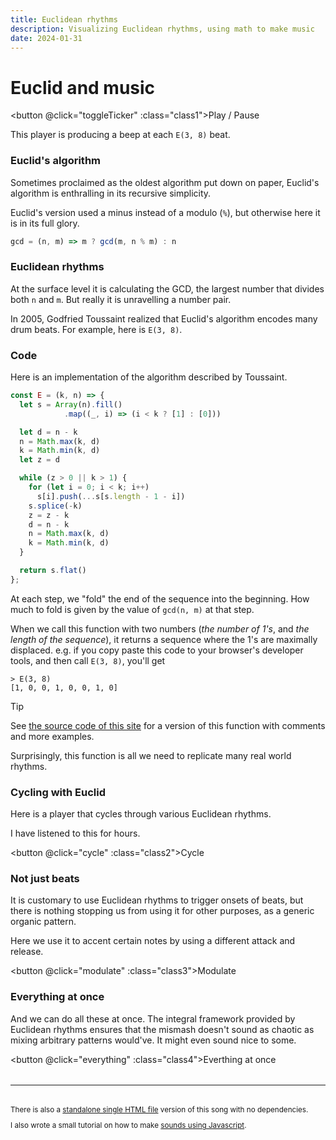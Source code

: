 ```yaml
---
title: Euclidean rhythms
description: Visualizing Euclidean rhythms, using math to make music
date: 2024-01-31
---
```


<script setup>
import { reactive, computed, watch, watchEffect, useCssModule, onMounted } from "vue";
import { beep } from "./js/javascript-audio.ts";
import { E } from "./js/euclid.ts";
import { initialCycleState, cycleTick } from "./js/euclidean-rhythms.ts";

const { demo, playing } = useCssModule();

const e38 = E(3, 8);
const e78 = E(7, 8);

// Demo 1 --- E(3, 8)

const ticker1 = reactive({  i: 0, intervalId: undefined });

const toggleTicker = () => {
  if (ticker1.intervalId) {
    ticker1.intervalId = (clearInterval(ticker1.intervalId), undefined);
  } else {
    ticker1.intervalId = setInterval(() => {
      ticker1.i = (ticker1.i + 1) % e38.length;
    }, 1000 / 7);
  }
}

const seq1 = computed(() =>
  e38.map((v, i) => ticker1.intervalId && v && ticker1.i == i)
);

watch(ticker1, ({intervalId, i}) => intervalId && e38[i] && beep(0.01))

const class1 = computed(() => [demo, ticker1.intervalId && playing]);

// Demo 2 --- Cycle

const ticker2 = reactive({  state: initialCycleState, intervalId: undefined });
const cycle = () => {
  if (ticker2.intervalId) {
    ticker2.intervalId = (clearInterval(ticker2.intervalId), undefined);
  } else {
    ticker2.intervalId = setInterval(() => {
      ticker2.state = cycleTick(ticker2.state);
    }, 1000 / 7);
  }
}

const seq2 = computed(() => {
  const { k, n, p } = ticker2.state;
  return E(k, n).map((v, i) => ticker2.intervalId && v && p == i)
});

watchEffect(() =>
  ticker2.intervalId && seq2.value[ticker2.state.p] && beep(0.01)
)

const class2 = computed(() => [demo, ticker2.intervalId && playing]);

// Demo 3 --- Modulate

const onset = E(9, 15);
const accent = E(4, 15);

const ticker3 = reactive({
  /* phase, indexes into both onset and accent rhythms */
  p: 0,
  intervalId: undefined
});

const modulate = () => {
  if (ticker3.intervalId) {
    ticker3.intervalId = (clearInterval(ticker3.intervalId), undefined);
  } else {
    ticker3.intervalId = setInterval(() => {
      ticker3.p = (ticker3.p + 1) % onset.length;
    }, 1000 / 7);
  }
}

const seq3 = computed(() =>
  onset.map((v, i) =>
    ticker3.intervalId && v && ticker3.p == i && (accent[i] ? "accent" : "true")
  )
);

watch(ticker3, ({intervalId, p}) => {
  if (intervalId && onset[p]) {
    if (accent[p]) {
      beep(0.02, 0.01, 0.1);
    } else {
      beep(0.08, 0.001, 0.1);
    }
  }
});

const class3 = computed(() => [demo, ticker3.intervalId && playing]);

// Demo 4 --- Everything

const ticker4 = reactive({  state: initialCycleState, intervalId: undefined });
const everything = () => {
  if (ticker4.intervalId) {
    ticker4.intervalId = (clearInterval(ticker4.intervalId), undefined);
  } else {
    ticker4.intervalId = setInterval(() => {
      ticker4.state = cycleTick(ticker4.state);
    }, 1000 / 7);
  }
}

const seq4 = computed(() => {
  const { k, n, p } = ticker4.state;
  const intervalId = ticker4.intervalId;
  const eKN = E(k, n);
  const seq38 = e38.map((v, i) => intervalId && v && p == i);
  const seqKN = eKN.map((v, i) => intervalId && v && p == i);
  const seq78 = e78.map((v, i) => intervalId && v && p == i);
  return {a: seq38, b: seqKN, c: seq78};
});

watchEffect(() => {
  const { k, n, p } = ticker4.state;
  if (ticker4.intervalId) {
    if (seq4.value.a[p % 8]) {
      beep(0.01, 0.001, 0.1, 660);
    }
    if (seq4.value.b[p]) {
      beep(0.01);
      beep(0.005, 0.001, 0.02, 660);
    }
    if (seq4.value.c[p % 8]) {
      beep(0.1, 0.001, 0.1, 110);
    }
  }
});

const class4 = computed(() => [demo, ticker4.intervalId && playing]);
</script>

<style module>
button.demo {
  padding-inline: 8px;
  padding-block: 2px;
  min-width: 5rem;
  border: 1px solid gray;
  border-radius: 3px;
}

button.playing {
  border-color: tomato;
}

.beats {
  height: 100px;
  margin-block-start: 2rem;
  margin-block-end: 1.5rem;

  display: flex;
  gap: 18px;

  @media (width < 400px) {
    gap: min((100% - 12 * 10px) / 11, 18px);
  }

  & > div {
    width: 10px;
    border: 1px solid tomato;
    box-sizing: border-box;
  }
}

.beats > div[data-on="true"] {
  background-color: tomato;
}

.beats > div[data-on="accent"] {
  background-color: lawngreen;
}

.beats.cycle {
  height: 40px;

  justify-content: space-between;

  & > div {
    width: 20px;
  }
}

.beats.modulate {
  height: 10px;

  justify-content: space-between;

  & > div {
    width: 10px;
    border-radius: 5px;
  }
}
</style>

# Euclid and music

<div :class="$style.beats">
  <div v-for="s in seq1" :data-on="s"></div>
</div>

<button @click="toggleTicker" :class="class1">Play / Pause</button>

This player is producing a beep at each `E(3, 8)` beat.

### Euclid's algorithm

Sometimes proclaimed as the oldest algorithm put down on paper, Euclid's
algorithm is enthralling in its recursive simplicity.

Euclid's version used a minus instead of a modulo (`%`), but otherwise here it
is in its full glory.

<!-- prettier-ignore -->
```js
gcd = (n, m) => m ? gcd(m, n % m) : n
```

### Euclidean rhythms

At the surface level it is calculating the GCD, the largest number that divides
both `n` and `m`. But really it is unravelling a number pair.

In 2005, Godfried Toussaint realized that Euclid's algorithm encodes many drum
beats. For example, here is `E(3, 8)`.

### Code

Here is an implementation of the algorithm described by Toussaint.

<!-- prettier-ignore -->
```js
const E = (k, n) => {
  let s = Array(n).fill()
            .map((_, i) => (i < k ? [1] : [0]))

  let d = n - k
  n = Math.max(k, d)
  k = Math.min(k, d)
  let z = d

  while (z > 0 || k > 1) {
    for (let i = 0; i < k; i++)
      s[i].push(...s[s.length - 1 - i])
    s.splice(-k)
    z = z - k
    d = n - k
    n = Math.max(k, d)
    k = Math.min(k, d)
  }

  return s.flat()
};
```

At each step, we "fold" the end of the sequence into the beginning. How much to
fold is given by the value of `gcd(n, m)` at that step.

When we call this function with two numbers (_the number of 1's_, and _the
length of the sequence_), it returns a sequence where the 1's are maximally
displaced. e.g. if you copy paste this code to your browser's developer tools,
and then call `E(3, 8)`, you'll get

```
> E(3, 8)
[1, 0, 0, 1, 0, 0, 1, 0]
```

> [!TIP]
>
> See
> [the source code of this site](https://github.com/mnvr/notes/blob/main/js/er.js)
> for a version of this function with comments and more examples.

Surprisingly, this function is all we need to replicate many real world rhythms.

### Cycling with Euclid

Here is a player that cycles through various Euclidean rhythms.

I have listened to this for hours.

<div :class="[$style.beats, $style.cycle]">
  <div v-for="s in seq2" :data-on="s"></div>
</div>

<button @click="cycle" :class="class2">Cycle</button>

### Not just beats

It is customary to use Euclidean rhythms to trigger onsets of beats, but there
is nothing stopping us from using it for other purposes, as a generic organic
pattern.

Here we use it to accent certain notes by using a different attack and release.

<div :class="[$style.beats, $style.modulate]">
  <div v-for="s in seq3" :data-on="s"></div>
</div>

<button @click="modulate" :class="class3">Modulate</button>

### Everything at once

And we can do all these at once. The integral framework provided by Euclidean
rhythms ensures that the mismash doesn't sound as chaotic as mixing arbitrary
patterns would've. It might even sound nice to some.

<div>
  <div :class="$style.beats">
    <div v-for="s in seq4.a" :data-on="s"></div>
  </div>
  <div :class="$style.beats">
    <div v-for="s in seq4.b" :data-on="s"></div>
  </div>
  <div :class="$style.beats">
    <div v-for="s in seq4.c" :data-on="s"></div>
  </div>
</div>

<button @click="everything" :class="class4">Everthing at once</button>

<hr style="margin-block: 2rem">

<small>

There is also a [standalone single HTML file](https://mnvr.github.io/gm1k/e/)
version of this song with no dependencies.

I also wrote a small tutorial on how to make
[sounds using Javascript](/javascript-audio).

</small>

